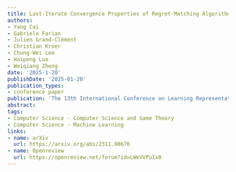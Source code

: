 ```yaml
---
title: Last-Iterate Convergence Properties of Regret-Matching Algorithms in Games
authors:
- Yang Cai
- Gabriele Farian
- Julien Grand-Clément
- Christian Kroer
- Chung-Wei Lee
- Haipeng Luo
- Weiqiang Zheng
date: '2025-1-20'
publishDate: '2025-01-20'
publication_types:
- conference paper
publication: 'The 13th International Conference on Learning Representations (ICLR)'
abstract: 
tags:
- Computer Science - Computer Science and Game Theory
- Computer Science - Machine Learning
links:
- name: arXiv
  url: https://arxiv.org/abs/2311.00676
- name: Openreview
  url: https://openreview.net/forum?id=LWeVVPuIx0
---
```

